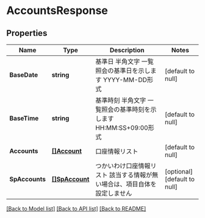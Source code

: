 # AccountsResponse

## Properties
Name | Type | Description | Notes
------------ | ------------- | ------------- | -------------
**BaseDate** | **string** | 基準日 半角文字 一覧照会の基準日を示します YYYY-MM-DD形式  | [default to null]
**BaseTime** | **string** | 基準時刻 半角文字 一覧照会の基準時刻を示します HH:MM:SS+09:00形式  | [default to null]
**Accounts** | [**[]Account**](Account.md) | 口座情報リスト  | [default to null]
**SpAccounts** | [**[]SpAccount**](SpAccount.md) | つかいわけ口座情報リスト 該当する情報が無い場合は、項目自体を設定しません  | [optional] [default to null]

[[Back to Model list]](../README.md#documentation-for-models) [[Back to API list]](../README.md#documentation-for-api-endpoints) [[Back to README]](../README.md)


